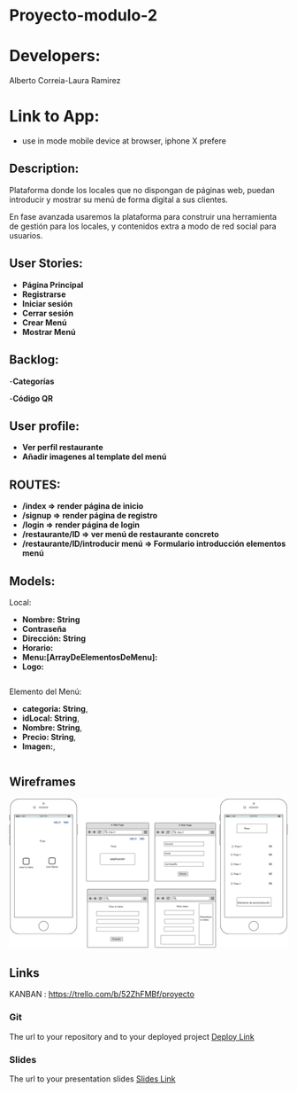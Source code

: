 # Proyecto-modulo-2

# Developers:

Alberto Correia-Laura Ramirez

# Link to App:

- use in mode mobile device at browser, iphone X prefere

## Description:

Plataforma donde los locales que no dispongan de páginas web, puedan introducir y mostrar su menú de forma digital a sus clientes.

En fase avanzada usaremos la plataforma para construir una herramienta de gestión para los locales, y contenidos extra a modo de red social para usuarios.

## User Stories:

- **Página Principal**
- **Registrarse**
- **Iniciar sesión**
- **Cerrar sesión**
- **Crear Menú**
- **Mostrar Menú**

## Backlog:

-**Categorías**

-**Código QR**

## User profile:

- **Ver perfil restaurante**
- **Añadir imagenes al template del menú**

## ROUTES:

- **/index => render página de inicio**
- **/signup => render página de registro**
- **/login => render página de login**
- **/restaurante/ID => ver menú de restaurante concreto**
- **/restaurante/ID/introducir menú => Formulario introducción elementos menú**

## Models:

Local:
- **Nombre: String**
- **Contraseña**
- **Dirección: String**
- **Horario:**
- **Menu:[ArrayDeElementosDeMenu]:**
- **Logo:**
```
```

Elemento del Menú:
- **categoria: String**,
- **idLocal: String**,
- **Nombre: String**,
- **Precio: String**,
- **Imagen:**,
```
```

## Wireframes

![Wiframe2](https://github.com/CorreiaAlberto/Proyecto-modulo-2/blob/master/wiframes/Wiframe2.png)


## Links

KANBAN : https://trello.com/b/52ZhFMBf/proyecto

### Git

The url to your repository and to your deployed project
[Deploy Link]()

### Slides

The url to your presentation slides
[Slides Link](http://slides.com)

